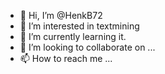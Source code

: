 - 👋 Hi, I’m @HenkB72
- 👀 I’m interested in textmining
- 🌱 I’m currently learning it.
- 💞️ I’m looking to collaborate on ...
- 📫 How to reach me ...

<!---
HenkB72/HenkB72 is a ✨ special ✨ repository because its `README.md` (this file) appears on your GitHub profile.
You can click the Preview link to take a look at your changes.
--->
